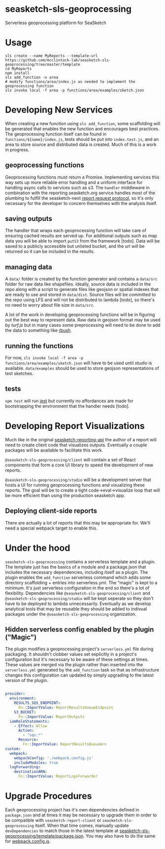 # seasketch-sls-geoprocessing
Serverless geoprocessing platform for SeaSketch

# Usage

```
sls create --name MyReports --template-url https://github.com/mcclintock-lab/seasketch-sls-geoprocessing/tree/master/template
cd MyReports
npm install
sls add_function -n area
# modify functions/area/index.js as needed to implement the geoprocessing function
sls invoke local -f area -p functions/area/examples/sketch.json
```

# Developing New Services

When creating a new function using `sls add_function`, some scaffolding will be generated that enables the new function and encourages best practices. The geoprocessing function itself can be found in `functions/${name}/index.js`, tests should be put into `index.test.js`, and an area to store source and distributed data is created. Much of this is a work in progress.

## geoprocessing functions

Geoprocessing functions must return a Promise. Implementing services this way sets up more reliable error handling and a uniform interface for handling async calls to services such as s3. The `handler` middleware in combination with the reporting.seasketch.org service handles most of the plumbing to fulfill the seasketch-next [report request protocol](https://github.com/mcclintock-lab/seasketch-next/wiki/Report-Request-Protocol), so it's only necessary for the developer to concern themselves with the analysis itself.

## saving outputs

The handler that wraps each geoprocessing function will take care of ensuring cached results are served up. For additional outputs such as map data you will be able to import `putS3` from the framework [todo]. Data will be saved to a publicly accessible but unlisted bucket, and the url will be returned so it can be included in the results.

## managing data

A `data/` folder is created by the function generator and contains a `data/src` folder for raw data like shapefiles. Ideally, source data is included in the repo along with a script to generate files like geojson or spatial indexes that are ready to use and stored in `data/dist`. Source files will be committed to the repo using LFS and will not be distributed to lambda [todo], so there's no need to worry about file size in `data/src`.

A lot of the work in developing geoprocessing functions will be in figuring out the best way to represent data. Raw data in geojson format may be used by *turf.js* but in many cases some preprocessing will need to be done to add the data to something like [rbush](https://github.com/mourner/rbush).

## running the functions

For now, `sls invoke local -f area -p functions/area/examples/sketch.json` will have to be used until *studio* is available. `data/examples` should be used to store geojson representations of test sketches. 

## tests

`npm test` will run [jest](https://facebook.github.io/jest/) but currently no affordances are made for bootstrapping the environment that the handler needs [todo].

# Developing Report Visualizations

Much like in the original [seasketch-reporting-api](https://github.com/mcclintock-lab/seasketch-reporting-api) the author of a report will need to create client code that visualizes outputs. Eventually a couple packages will be available to facilitate this work.

`@seasketch-sls-geoprocessing/client` will contain a set of React components that form a core UI library to speed the development of new reports.

`@seasketch-sls-geoprocessing/studio` will be a development server that hosts a UI for running geoprocessing functions and visualizing these reports. The goal will be to create a tight code->eval->visualize loop that will be more efficient than using the production seasketch app.

## Deploying client-side reports

There are actually a lot of reports that this may be appropriate for. We'll need a special webpack target to enable this.


# Under the hood

`seasketch-sls-geoprocessing` contains a serverless template and a plugin. The template just has the basics of a module and a package.json that includes the necessary dependencies, including itself as a plugin. The plugin enables the `add_function` serverless command which adds some directory scaffolding + entries into serverless.yml. The "magic" is kept to a minimum. It's just serverless configuration in the end so there's a lot of flexibility. Dependencies like `@seasketch-sls-geoprocessing/client` and `@seasketch-sls-geoprocessing/studio` will be kept seperate so they don't have to be deployed to lambda unnecessarily. Eventually as we develop analytical tools that may be reusable they should be added to indivual packages under the `@seasketch-sls-geoprocessing` organization.

## Hidden serverless config enabled by the plugin ("Magic")

The plugin modifies a geoprocessing project's `serverless.yml` file during packaging. It shouldn't clobber values set explicitly in a project's configuration but it's necessary to be aware of these settings at times. These values are merged via the plugin rather than inserted into the `serverless.yml` generated by the `add_function` task so that as infrastructure changes this configuration can updated by simply upgrading to the latest version of the plugin.
```yaml

provider:
  environment:
    RESULTS_SQS_ENDPOINT:
      Fn::ImportValue: ReportResultsQueueEndpoint
    S3_BUCKET:
      Fn::ImportValue: ReportOutputs
  iamRoleStatements:
    - Effect: Allow
      Action:
        - "sqs:*"
      Resource:
        Fn::ImportValue: ReportResultsQueueArn
custom:
  webpack:
    webpackConfig: './webpack.config.js'
    includeModules: true
  logForwarding:
    destinationARN:
      Fn::ImportValue: ReportLogsForwarder
```

# Upgrade Procedures

Each geoprocessing project has it's own dependencies defined in `package.json` and at times it may be necessary to upgrade them in order to be compatible with `seasketch-report-client` or `seasketch-sls-geoprocessing` itself. When that time comes, manually update `devDependencies` to match those in the latest template at [seasketch-sls-geoprocessing/template/package.json](https://github.com/mcclintock-lab/seasketch-sls-geoprocessing/blob/master/template/package.json). You may also have to do the same for [webpack.config.js](https://github.com/mcclintock-lab/seasketch-sls-geoprocessing/blob/master/template/webpack.config.js).
